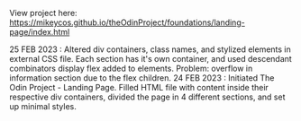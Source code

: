 View project here: https://mikeycos.github.io/theOdinProject/foundations/landing-page/index.html

25 FEB 2023 : Altered div containers, class names, and stylized elements in external CSS file. Each section has it's own container, and used descendant combinators display flex added to elements. Problem: overflow in information section due to the flex children.
24 FEB 2023 : Initiated The Odin Project - Landing Page. Filled HTML file with content inside their respective div containers, divided the page in 4 different sections, and set up minimal styles.